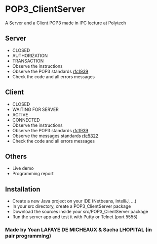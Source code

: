 # POP3_ClientServer

A Server and a Client POP3 made in IPC lecture at Polytech

## Server

- CLOSED
- AUTHORIZATION 
- TRANSACTION
- Observe the instructions
- Observe the POP3 standards [rfc1939](http://abcdrfc.free.fr/rfc-vf/rfc1939.html)
- Check the code and all errors messages

## Client

- CLOSED
- WAITING FOR SERVER 
- ACTIVE
- CONNECTED
- Observe the instructions
- Observe the POP3 standards [rfc1939](http://abcdrfc.free.fr/rfc-vf/rfc1939.html)
- Observe the messages standards [rfc5322](http://abcdrfc.free.fr/rfc-vf/rfc5322.html)
- Check the code and all errors messages

## Others

- Live demo
- Programming report

## Installation

- Create a new Java project on your IDE (Netbeans, IntelliJ, ...)
- In your src directory, create a POP3_ClientServer package
- Download the sources inside your src/POP3_ClientServer package
- Run the server app and test it with Putty or Telnet (port 5555)

### Made by Yoan LAFAYE DE MICHEAUX & Sacha LHOPITAL (in pair programming)
